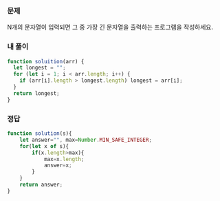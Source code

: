 ### 문제
N개의 문자열이 입력되면 그 중 가장 긴 문자열을 출력하는 프로그램을 작성하세요.

### 내 풀이
```js
function soluition(arr) {
  let longest = "";
  for (let i = 1; i < arr.length; i++) {
    if (arr[i].length > longest.length) longest = arr[i];
  }
  return longest;
}
```

### 정답
```js
function solution(s){  
    let answer="", max=Number.MIN_SAFE_INTEGER;
    for(let x of s){
        if(x.length>max){
            max=x.length;
            answer=x;
        }
    }
    return answer;
}
```
